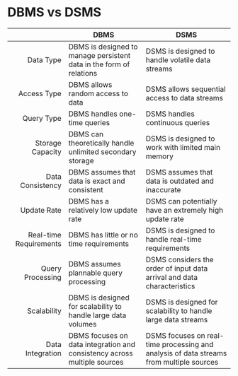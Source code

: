 # DBMS vs DSMS

|  | DBMS | DSMS |
|-:|-|-|
| Data Type | DBMS is designed to manage persistent data in the form of relations | DSMS is designed to handle volatile data streams |
| Access Type | DBMS allows random access to data | DSMS allows sequential access to data streams |
| Query Type | DBMS handles one-time queries | DSMS handles continuous queries |
| Storage Capacity | DBMS can theoretically handle unlimited secondary storage | DSMS is designed to work with limited main memory |
| Data Consistency | DBMS assumes that data is exact and consistent | DSMS assumes that data is outdated and inaccurate |
| Update Rate | DBMS has a relatively low update rate | DSMS can potentially have an extremely high update rate |
| Real-time Requirements | DBMS has little or no time requirements | DSMS is designed to handle real-time requirements |
| Query Processing | DBMS assumes plannable query processing | DSMS considers the order of input data arrival and data characteristics |
| Scalability | DBMS is designed for scalability to handle large data volumes | DSMS is designed for scalability to handle large data streams |
| Data Integration | DBMS focuses on data integration and consistency across multiple sources | DSMS focuses on real-time processing and analysis of data streams from multiple sources |